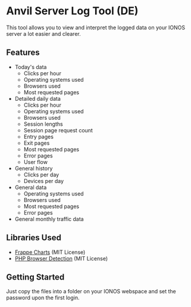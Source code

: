 # Anvil Server Log Tool (DE)
This tool allows you to view and interpret the logged data on your IONOS server a lot easier and clearer.

## Features
- Today's data
  - Clicks per hour
  - Operating systems used
  - Browsers used
  - Most requested pages
- Detailed daily data
  - Clicks per hour
  - Operating systems used
  - Browsers used
  - Session lengths
  - Session page request count
  - Entry pages
  - Exit pages
  - Most requested pages
  - Error pages
  - User flow
- General history
  - Clicks per day
  - Devices per day
- General data
  - Operating systems used
  - Browsers used
  - Most requested pages
  - Error pages
- General monthly traffic data

## Libraries Used
- [Frappe Charts](https://github.com/frappe/charts) (MIT License)
- [PHP Browser Detection](https://github.com/foroco/php-browser-detection) (MIT License)

## Getting Started
Just copy the files into a folder on your IONOS webspace and set the password upon the first login.
